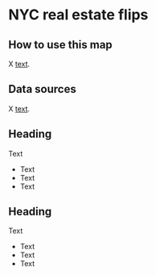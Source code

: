 # NYC real estate flips

## How to use this map
X [text](link).

## Data sources
X [text](link).

## Heading
Text
- Text
- Text
- Text

## Heading
Text
- Text
- Text
- Text
